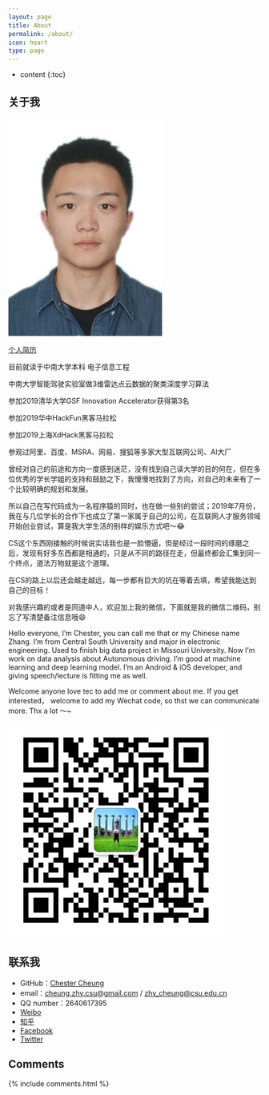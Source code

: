 ```yaml
---
layout: page
title: About
permalink: /about/
icon: heart
type: page
---
```


* content
{:toc}

## 关于我

![个人照片](1.jpg)

[个人简历](https://drive.google.com/open?id=1L1SCmHD9R0rQM1Zvo3_R811knmnK2ebY)

目前就读于中南大学本科			电子信息工程

中南大学智能驾驶实验室做3维雷达点云数据的聚类深度学习算法

参加2019清华大学GSF Innovation Accelerator获得第3名

参加2019华中HackFun黑客马拉松

参加2019上海XdHack黑客马拉松

参观过阿里、百度、MSRA、网易、搜狐等多家大型互联网公司、AI大厂


曾经对自己的前途和方向一度感到迷茫，没有找到自己读大学的目的何在，但在多位优秀的学长学姐的支持和鼓励之下，我慢慢地找到了方向，对自己的未来有了一个比较明确的规划和发展。

所以自己在写代码成为一名程序猿的同时，也在做一些别的尝试；2019年7月份，我在与几位学长的合作下也成立了第一家属于自己的公司，在互联网人才服务领域开始创业尝试，算是我大学生活的别样的娱乐方式吧～😂

CS这个东西刚接触的时候说实话我也是一脸懵逼，但是经过一段时间的琢磨之后，发现有好多东西都是相通的，只是从不同的路径在走，但最终都会汇集到同一个终点，道法万物就是这个道理。


在CS的路上以后还会越走越远，每一步都有巨大的坑在等着去填，希望我能达到自己的目标！


对我感兴趣的或者是同道中人，欢迎加上我的微信，下面就是我的微信二维码，别忘了写清楚备注信息哦😄


Hello everyone, I’m Chester, you can call me that or my Chinese name Zhang. I’m from Central South University and major in electronic engineering. Used to finish big data project in Missouri University. Now I’m work on data analysis about Autonomous driving. I’m good at machine learning and deep learning model. I’m an Android & iOS developer, and giving speech/lecture is fitting me as well. 

Welcome anyone love tec to add me or comment about me. If you get interested， welcome to add my Wechat code, so thst we can communicate more. Thx a lot ～~

![个人微信](WechatCode.jpg)

## 联系我

* GitHub：[Chester Cheung](https://github.com/zhyChesterCheung)
* email：cheung.zhy.csu@gmail.com / zhy_cheung@csu.edu.cn
* QQ number：2640617395
* [Weibo](http://weibo.com/ChesterCheung)
* [知乎](https://www.zhihu.com/people/ChesterCheung)
* [Facebook](https://www.facebook.com/chester.cheung.3538)
* [Twitter](https://twitter.com/ChesterCheung)

## Comments

{% include comments.html %}
